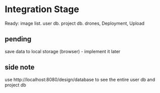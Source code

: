 # Integration Stage

Ready: image list. user db. project db. drones, Deployment, Upload

## pending

save data to local storage (browser) - implement it later

## side note

use http://localhost:8080/design/database to see the entire user db and project db
